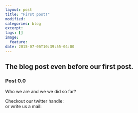 ```yaml
---
layout: post
title: "First post!"
modified:
categories: blog
excerpt:
tags: []
image:
  feature:
date: 2015-07-06T10:39:55-04:00
---
```


## The blog post even before our first post.

### Post 0.0

Who we are and we we did so far?


Checkout our twitter handle:
<br>
or write us a mail: 